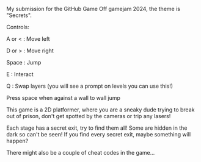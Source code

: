 My submission for the GitHub Game Off gamejam 2024, the theme is "Secrets".

Controls:

A or < : Move left

D or > : Move right

Space : Jump

E : Interact

Q : Swap layers (you will see a prompt on levels you can use this!)

Press space when against a wall to wall jump

This game is a 2D platformer, where you are a sneaky dude trying to break out of prison, don't get spotted by the cameras or trip any lasers!

Each stage has a secret exit, try to find them all! Some are hidden in the dark so can't be seen!
If you find every secret exit, maybe something will happen?

There might also be a couple of cheat codes in the game...
